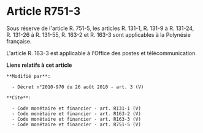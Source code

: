 # Article R751-3

Sous réserve de l'article R. 751-5, les articles R. 131-1, R. 131-9 à R. 131-24, R. 131-26 à R. 131-55, R. 163-2 et R. 163-3
sont applicables à la Polynésie française.

L'article R. 163-3 est applicable à l'Office des postes et télécommunication.

**Liens relatifs à cet article**

	**Modifié par**:

	  - Décret n°2010-970 du 26 août 2010 - art. 3 (V)

	**Cite**:

	  - Code monétaire et financier - art. R131-1 (V)
	  - Code monétaire et financier - art. R163-2 (V)
	  - Code monétaire et financier - art. R163-3 (V)
	  - Code monétaire et financier - art. R751-5 (V)
